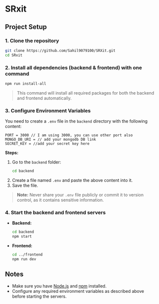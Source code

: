 # SRxit

## Project Setup

### 1. Clone the repository

```bash
git clone https://github.com/Sahil9079100/SRXit.git
cd SRxit
```

### 2. Install all dependencies (backend & frontend) with one command

```bash
npm run install-all
```

> This command will install all required packages for both the backend and frontend automatically.

### 3. Configure Environment Variables

You need to create a `.env` file in the `backend` directory with the following content:

```env
PORT = 3000 // I am using 3000, you can use other port also
MONGO_DB_URI = // add your mongodb DB link
SECRET_KEY = //add your secret key here
```

**Steps:**
1. Go to the `backend` folder:
   ```bash
   cd backend
   ```
2. Create a file named `.env` and paste the above content into it.
3. Save the file.

> **Note:** Never share your `.env` file publicly or commit it to version control, as it contains sensitive information.

### 4. Start the backend and frontend servers

- **Backend:**
  ```bash
  cd backend
  npm start
  ```

- **Frontend:**
  ```bash
  cd ../frontend
  npm run dev
  ```

## Notes

- Make sure you have [Node.js](https://nodejs.org/) and [npm](https://www.npmjs.com/) installed.
- Configure any required environment variables as described above before starting the servers.